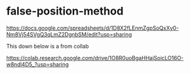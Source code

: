 # false-position-method 

https://docs.google.com/spreadsheets/d/1D8X2fLEnmZgpSoQxXy0-Nm8Vj54SVgQ3qLmZ2DgnbSM/edit?usp=sharing

This down below is a from collab

https://colab.research.google.com/drive/1O8R0uoBgaHHajSoicLO16O-w8ndl4D5_?usp=sharing
